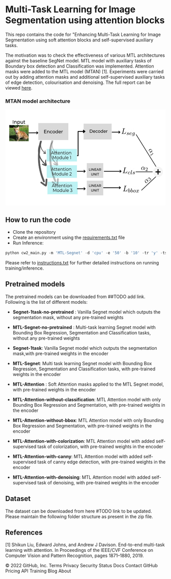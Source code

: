 # Multi-Task Learning for Image Segmentation using attention blocks

This repo contains the code for "Enhancing Multi-Task Learning for Image Segmentation using soft attention blocks and self-supervised auxiliary tasks.  <br>

The motivation was to check the effectiveness of various MTL architectures against the baseline SegNet model. MTL model with auxiliary tasks of Boundary box detection and Classification was implemented. Attention masks were added to the MTL model (MTAN) [1]. Experiments were carried out by adding attention masks and additional self-supervised auxiliary tasks of edge detection, colourisation and denoising. The full report can be viewed [here](https://github.com/SulakshanaChakraborty/Multi-Task-Learning/blob/main/MTL-Report.pdf).

### MTAN model architecture
<p>
<img src="MTAN.jpeg" alt="drawing" width="600" height = "300"/>
</p>

## How to run the code

* Clone the repository
* Create an environment using the [requirements.txt](https://github.com/SulakshanaChakraborty/Multi-Task-Learning/blob/main/requirements.txt) file
* Run Inference:

```python 
python cw2_main.py -m 'MTL-Segnet' -d 'cpu' -e '50' -b '10' -tr 'y' -ts 'n'
```
Please refer to [instructions.txt](https://github.com/SulakshanaChakraborty/Multi-Task-Learning/blob/main/Instructions.txt) for further detailed instructions on running training/inference.

## Pretrained models

The pretrained models can be downloaded from ##TODO add link. Following is the list of different models:

* **Segnet-1task-no-pretrained** : Vanilla Segnet model which outputs the segmentation mask, without any pre-trained weights

* **MTL-Segnet-no-pretrained** : Multi-task learning Segnet model with Bounding Box Regression, Segmentation and Classification tasks, without any pre-trained weights

* **Segnet-1task**: Vanilla Segnet model which outputs the segmentation mask,with pre-trained weights in the encoder

* **MTL-Segnet**: Multi task learning Segnet model with Bounding Box Regression, Segmentation and Classification tasks, with pre-trained weights in the encoder

* **MTL-Attention** : Soft Attention masks applied to the MTL Segnet model, with pre-trained weights in the encoder

* **MTL-Attention-without-classification**: MTL Attention model with only Bounding Box Regression and Segmentation, with pre-trained weights in the encoder

* **MTL-Attention-without-bbox**: MTL Attention model with only Bounding Box Regression and Segmentation, with pre-trained weights in the encoder

* **MTL-Attention-with-colorization**: MTL Attention model with added self-supervised task of colorization, with pre-trained weights in the encoder

* **MTL-Attention-with-canny**: MTL Attention model with added self-supervised task of canny edge detection, with pre-trained weights in the encoder

* **MTL-Attention-with-denoising**: MTL Attention model with added self-supervised task of denoising, with pre-trained weights in the encoder

## Dataset
The dataset can be downloaded from here #TODO link to be updated. Please maintain the following folder structure as present in the zip file.

## References
[1] Shikun Liu, Edward Johns, and Andrew J Davison. End-to-end multi-task learning with attention. In Proceedings of the IEEE/CVF Conference on Computer Vision
and Pattern Recognition, pages 1871–1880, 2019.

© 2022 GitHub, Inc.
Terms
Privacy
Security
Status
Docs
Contact GitHub
Pricing
API
Training
Blog
About

